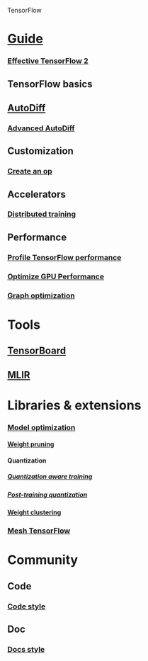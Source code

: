 TensorFlow



# [Guide](https://www.tensorflow.org/guide)



### [Effective TensorFlow 2](https://www.tensorflow.org/guide/effective_tf2)



## TensorFlow basics

## [AutoDiff](https://www.tensorflow.org/guide/autodiff)



### [Advanced AutoDiff](https://www.tensorflow.org/guide/advanced_autodiff)



## Customization

### [Create an op](https://www.tensorflow.org/guide/create_op)



## Accelerators

### [Distributed training](https://www.tensorflow.org/guide/distributed_training)





## Performance

### [Profile TensorFlow performance](https://www.tensorflow.org/guide/profiler)



### [Optimize GPU Performance](https://www.tensorflow.org/guide/gpu_performance_analysis)



### [Graph optimization](https://www.tensorflow.org/guide/graph_optimization)



# Tools

## [TensorBoard](https://www.tensorflow.org/tensorboard/get_started)



## [MLIR](https://www.tensorflow.org/mlir)



# Libraries & extensions



### [Model optimization](https://www.tensorflow.org/model_optimization)



#### [Weight pruning](https://www.tensorflow.org/model_optimization/guide/pruning/comprehensive_guide)



#### Quantization

##### [Quantization aware training](https://www.tensorflow.org/model_optimization/guide/quantization/training_comprehensive_guide)



##### [Post-training quantization](https://www.tensorflow.org/model_optimization/guide/quantization/post_training)



#### [Weight clustering](https://www.tensorflow.org/model_optimization/guide/clustering/clustering_comprehensive_guide)



### [Mesh TensorFlow](https://github.com/tensorflow/mesh)



# Community



## Code

### [Code style](https://www.tensorflow.org/community/contribute/code_style)



## Doc

### [Docs style](https://www.tensorflow.org/community/contribute/docs_style)